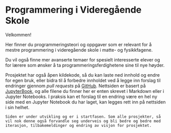 # Programmering i Videregående Skole

Velkommen!

Her finner du programmeringsteori og oppgaver som er relevant for å mestre programmering i videregående skole i matte- og fysikkfagene.

Du vil også finne mer avanserte temaer for spesielt interesserte elever og for lærere som ønsker å ta programmeringsferdighetene sine til nye høyder. 

Prosjektet har også åpen kildekode, så du kan laste ned innhold og endre for egen bruk, eller bidra til å forbedre innholdet ved å legge inn forslag til endringer gjennom *pull requests* på [GitHub](www.github.com). Nettsiden er basert på [JupyterBook](https://jupyterbook.org/en/stable/intro.html#), og alle filene du finner her er enten skrevet i Markdown eller i Jupyter Notebooks. I praksis kan et forslag til en endring være en hel ny side med en Jupyter Notebook du har laget, kan legges rett inn på nettsiden i sin helhet. 

```{note}
Siden er under utvikling og er i startfasen. Som alle prosjekter, så vil nok denne også forvandle seg underveis og bli bedre og bedre med iterasjon, tilbakemeldinger og endring av visjon for prosjektet. 
```

